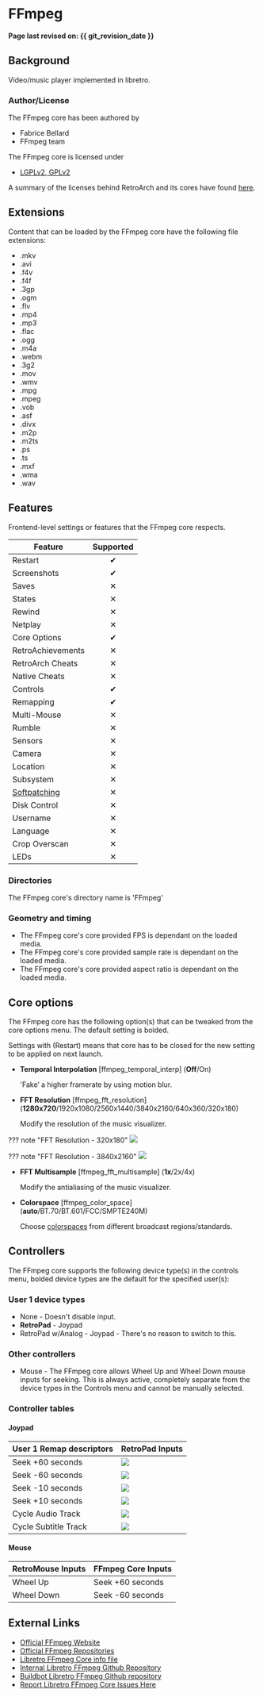# FFmpeg

**Page last revised on: {{ git_revision_date }}**

## Background

Video/music player implemented in libretro.

### Author/License

The FFmpeg core has been authored by

- Fabrice Bellard
- FFmpeg team

The FFmpeg core is licensed under

- [LGPLv2, GPLv2](https://github.com/libretro/FFmpeg/blob/master/LICENSE.md)

A summary of the licenses behind RetroArch and its cores have found [here](https://docs.libretro.com/tech/licenses/).

## Extensions

Content that can be loaded by the FFmpeg core have the following file extensions:

- .mkv
- .avi
- .f4v
- .f4f
- .3gp
- .ogm
- .flv
- .mp4
- .mp3
- .flac
- .ogg
- .m4a
- .webm
- .3g2
- .mov
- .wmv
- .mpg
- .mpeg
- .vob
- .asf
- .divx
- .m2p
- .m2ts
- .ps
- .ts
- .mxf
- .wma
- .wav

## Features

Frontend-level settings or features that the FFmpeg core respects.

| Feature           | Supported |
|-------------------|:---------:|
| Restart           | ✔         |
| Screenshots       | ✔         |
| Saves             | ✕         |
| States            | ✕         |
| Rewind            | ✕         |
| Netplay           | ✕         |
| Core Options      | ✔         |
| RetroAchievements | ✕         |
| RetroArch Cheats  | ✕         |
| Native Cheats     | ✕         |
| Controls          | ✔         |
| Remapping         | ✔         |
| Multi-Mouse       | ✕         |
| Rumble            | ✕         |
| Sensors           | ✕         |
| Camera            | ✕         |
| Location          | ✕         |
| Subsystem         | ✕         |
| [Softpatching](https://docs.libretro.com/guides/softpatching/) | ✕         |
| Disk Control      | ✕         |
| Username          | ✕         |
| Language          | ✕         |
| Crop Overscan     | ✕         |
| LEDs              | ✕         |

### Directories

The FFmpeg core's directory name is 'FFmpeg'

### Geometry and timing

- The FFmpeg core's core provided FPS is dependant on the loaded media.
- The FFmpeg core's core provided sample rate is dependant on the loaded media.
- The FFmpeg core's core provided aspect ratio is dependant on the loaded media.

## Core options

The FFmpeg core has the following option(s) that can be tweaked from the core options menu. The default setting is bolded. 

Settings with (Restart) means that core has to be closed for the new setting to be applied on next launch.

- **Temporal Interpolation** [ffmpeg_temporal_interp] (**Off**/On)

	'Fake’ a higher framerate by using motion blur.
	
- **FFT Resolution** [ffmpeg_fft_resolution] (**1280x720**/1920x1080/2560x1440/3840x2160/640x360/320x180)
	
	Modify the resolution of the music visualizer.
	
??? note "FFT Resolution - 320x180"
	![](/image/core/ffmpeg320x180.png)
	
??? note "FFT Resolution - 3840x2160"
	![](/image/core/ffmpeg3840x2160.png)	
	
- **FFT Multisample** [ffmpeg_fft_multisample] (**1x**/2x/4x)

	Modify the antialiasing of the music visualizer.
	
- **Colorspace** [ffmpeg_color_space] (**auto**/BT.70/BT.601/FCC/SMPTE240M)

	Choose [colorspaces](https://trac.ffmpeg.org/wiki/colorspace) from different broadcast regions/standards.

## Controllers

The FFmpeg core supports the following device type(s) in the controls menu, bolded device types are the default for the specified user(s):

### User 1 device types

- None - Doesn't disable input.
- **RetroPad** - Joypad
- RetroPad w/Analog - Joypad - There's no reason to switch to this.

### Other controllers

- Mouse - The FFmpeg core allows Wheel Up and Wheel Down mouse inputs for seeking. This is always active, completely separate from the device types in the Controls menu and cannot be manually selected.

### Controller tables

#### Joypad

| User 1 Remap descriptors | RetroPad Inputs                                |
|--------------------------|------------------------------------------------|
| Seek +60 seconds         | ![](/image/retropad/retro_dpad_up.png)       |
| Seek -60 seconds         | ![](/image/retropad/retro_dpad_down.png)     |
| Seek -10 seconds         | ![](/image/retropad/retro_dpad_left.png)     |
| Seek +10 seconds         | ![](/image/retropad/retro_dpad_right.png)    |
| Cycle Audio Track        | ![](/image/retropad/retro_l1.png)            |
| Cycle Subtitle Track     | ![](/image/retropad/retro_r1.png)            |

#### Mouse

| RetroMouse Inputs                                   | FFmpeg Core Inputs        |
|-----------------------------------------------------|---------------------------|
| Wheel Up                                            | Seek +60 seconds          |
| Wheel Down                                          | Seek -60 seconds          |

## External Links

- [Official FFmpeg Website](https://www.ffmpeg.org/)
- [Official FFmpeg Repositories](https://www.ffmpeg.org/download.html#repositories)
- [Libretro FFmpeg Core info file](https://github.com/libretro/libretro-super/blob/master/dist/info/ffmpeg_libretro.info)
- [Internal Libretro FFmpeg Github Repository](https://github.com/libretro/RetroArch/tree/master/cores/libretro-ffmpeg)
- [Buildbot Libretro FFmpeg Github repository](https://github.com/libretro/FFmpeg)
- [Report Libretro FFmpeg Core Issues Here](https://github.com/libretro/RetroArch/issues)
